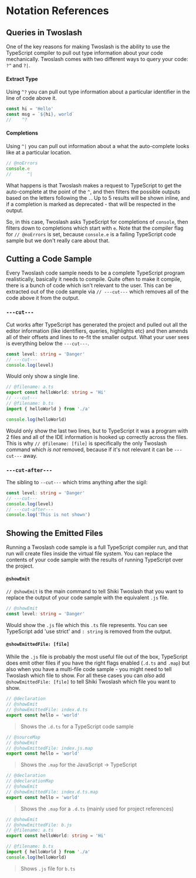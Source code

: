 # Notation References

## Queries in Twoslash

One of the key reasons for making Twoslash is the ability to use the TypeScript compiler to pull out type information about your code mechanically. Twoslash comes with two different ways to query your code: `?^` and `?|`.

#### Extract Type

Using `^?` you can pull out type information about a particular identifier in the line of code above it.

```ts twoslash
const hi = 'Hello'
const msg = `${hi}, world`
//    ^?
```

#### Completions

Using `^|` you can pull out information about a what the auto-complete looks like at a particular location.

```ts twoslash
// @noErrors
console.e
//      ^|
```

<!-- TODO: this needs to be one char along -->

What happens is that Twoslash makes a request to TypeScript to get the auto-complete at the point of the `^`, and then filters the possible outputs based on the letters following the `.`. Up to 5 results will be shown inline, and if a completion is marked as deprecated - that will be respected in the output.

So, in this case, Twoslash asks TypeScript for completions of `console`, then filters down to completions which start with `e`. Note that the compiler flag for `// @noErrors` is set, because `console.e` is a failing TypeScript code sample but we don't really care about that.

## Cutting a Code Sample

Every Twoslash code sample needs to be a complete TypeScript program realistically, basically it needs to compile. Quite often to make it compile, there is a bunch of code which isn't relevant to the user. This can be extracted out of the code sample via `// ---cut---` which removes all of the code above it from the output.

### `---cut---`

Cut works after TypeScript has generated the project and pulled out all the editor information (like identifiers, queries, highlights etc) and then amends all of their offsets and lines to re-fit the smaller output. What your user sees is everything below the `---cut---`.

```ts twoslash
const level: string = 'Danger'
// ---cut---
console.log(level)
```

Would only show a single line.

```ts twoslash
// @filename: a.ts
export const helloWorld: string = 'Hi'
// ---cut---
// @filename: b.ts
import { helloWorld } from './a'

console.log(helloWorld)
```

Would only show the last two lines, but to TypeScript it was a program with 2 files and all of the IDE information is hooked up correctly across the files. This is why `// @filename: [file]` is specifically the only Twoslash command which _is not_ removed, because if it's not relevant it can be `---cut---` away.

### `---cut-after---`

The sibling to `--cut---` which trims anything after the sigil:

<!-- eslint-skip -->
```ts twoslash
const level: string = 'Danger'
// ---cut---
console.log(level)
// ---cut-after---
console.log('This is not shown')
```

## Showing the Emitted Files

Running a Twoslash code sample is a full TypeScript compiler run, and that run will create files inside the virtual file system. You can replace the contents of your code sample with the results of running TypeScript over the project.

#### `@showEmit`

`// @showEmit` is the main command to tell Shiki Twoslash that you want to replace the output of your code sample with the equivalent `.js` file.

```ts twoslash
// @showEmit
const level: string = 'Danger'
```

Would show the `.js` file which this `.ts` file represents. You can see TypeScript add 'use strict' and `: string` is removed from the output.

#### `@showEmittedFile: [file]`

While the `.js` file is probably the most useful file out of the box, TypeScript does emit other files if you have the right flags enabled (`.d.ts` and `.map`) but also when you have a multi-file code sample - you might need to tell Twoslash which file to show. For all these cases you can _also_ add `@showEmittedFile: [file]` to tell Shiki Twoslash which file you want to show.

```ts twoslash
// @declaration
// @showEmit
// @showEmittedFile: index.d.ts
export const hello = 'world'
```

> Shows the `.d.ts` for a TypeScript code sample

```ts
// @sourceMap
// @showEmit
// @showEmittedFile: index.js.map
export const hello = 'world'
```

> Shows the `.map` for the JavaScript -> TypeScript

```ts
// @declaration
// @declarationMap
// @showEmit
// @showEmittedFile: index.d.ts.map
export const hello = 'world'
```

> Shows the `.map` for a `.d.ts` (mainly used for project references)

```ts
// @showEmit
// @showEmittedFile: b.js
// @filename: a.ts
export const helloWorld: string = 'Hi'

// @filename: b.ts
import { helloWorld } from './a'
console.log(helloWorld)
```

> Shows `.js` file for `b.ts`
